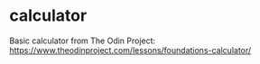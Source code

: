 # calculator
Basic calculator from The Odin Project: https://www.theodinproject.com/lessons/foundations-calculator/
